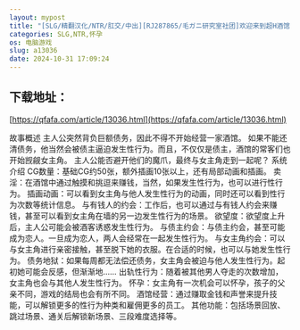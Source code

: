 ```yaml
---
layout: mypost
title: "[SLG/精翻汉化/NTR/肛交/中出][RJ287865/毛ガニ研究室社团]欢迎来到超H酒馆 /Hな酒場へようこそ[Ver1.60][PC/1.35G]"
categories: SLG,NTR,怀孕
os: 电脑游戏
slug: a13036
date: 2024-10-31 17:09:24
---
```


## 下载地址：

[https://qfafa.com/article/13036.html](https://qfafa.com/article/13036.html)

故事概述
主人公突然背负巨额债务，因此不得不开始经营一家酒馆。
如果不能还清债务，他当然会被债主逼迫发生性行为。而且，不仅仅是债主，酒馆的常客们也开始觊觎女主角。
主人公能否避开他们的魔爪，最终与女主角走到一起呢？
系统介绍
CG数量：基础CG约50张，额外插画10张以上，还有局部动画和插画。
卖淫：在酒馆中通过触摸和挑逗来赚钱，当然，如果发生性行为，也可以进行性行为。
插画动画：可以看到女主角与他人发生性行为的动画，同时还可以看到性行为次数等统计信息。
与有钱人的约会：工作后，也可以通过与有钱人约会来赚钱，甚至可以看到女主角在墙的另一边发生性行为的场景。
欲望度：欲望度上升后，主人公可能会被酒客诱惑发生性行为。
与债主约会：与债主约会，甚至可能成为恋人。一旦成为恋人，两人会经常在一起发生性行为。
与女主角约会：可以与女主角进行亲密接触，甚至脱下她的衣服。在合适的时候，也可以与她发生性行为。
债务地狱：如果每周都无法偿还债务，女主角会被迫与他人发生性行为。起初她可能会反感，但渐渐地……
出轨性行为：随着被其他男人夺走的次数增加，女主角也会与其他人发生性行为。
怀孕：女主角有一次机会可以怀孕，孩子的父亲不同，游戏的结局也会有所不同。
酒馆经营：通过赚取金钱和声誉来提升技能，可以解锁更多的性行为种类和雇佣更多的员工。
其他功能：包括场景回放、跳过场景、通关后解锁新场景、三段难度选择等。